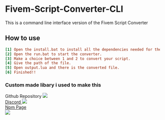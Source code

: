 # Fivem-Script-Converter-CLI
This is a command line interface version of the Fivem Script Converter

## How to use
```ini
[1] Open the install.bat to install all the dependencies needed for the CLI.
[2] Open the run.bat to start the converter.
[3] Make a choice between 1 and 2 to convert your script.
[4] Give the path of the file.
[5] Open output.lua and there is the converted file.
[6] Finished!!
```

### Custom made libary i used to make this
Github Repository 
<a href="https://github.com/AmpedScripts/Fivem-Script-Converter" target="blank"><img src="https://img.shields.io/badge/GitHub-100000?style=for-the-badge&logo=github&logoColor=white"/>
<br />
Discord
<a href="https://discord.com/users/670792646494650408" target="blank"><img src="https://img.shields.io/badge/Discord-100000?style=for-the-badge&logo=discord&logoColor=white"/>
<br />
Npm Page
<br />
<a href="https://www.npmjs.com/package/fivem-script-converter" target="blank"><img src="https://img.shields.io/badge/Npm-100000?style=for-the-badge&logo=npm&logoColor=white"/>

